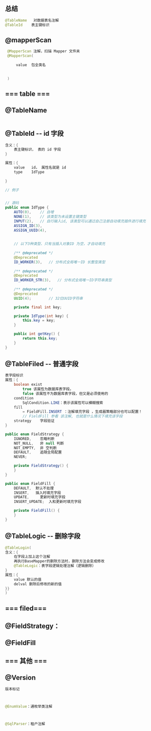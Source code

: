 ## 总结

```java
@TableName   对数据表名注解
@TableId	表主键标识    
```



## @mapperScan

```java
 @MapperScan 注解，扫描 Mapper 文件夹
 @MapperScan(
 	
     value  包全类名
     
     
 )     
```

## === table ===

## @TableName

```java

```



## @TableId -- id 字段

```java
含义：{
    表主键标识， 表的 id 字段
}

属性：{
    value	id， 属性名就是 id
	type	IdType
        
}  

// 例子


// 源码
public enum IdType {
    AUTO(0),	// 自增
    NONE(1),	// 该类型为未设置主键类型
    INPUT(2),	// 自行输入id, 该类型可以通过自己注册自动填充插件进行填充
    ASSIGN_ID(3),
    ASSIGN_UUID(4),
    
    
    // 以下3种类型、只有当插入对象ID 为空，才自动填充
    
    /** @deprecated */
    @Deprecated
    ID_WORKER(3),	// 分布式全局唯一ID 长整型类型
    
    /** @deprecated */
    @Deprecated
    ID_WORKER_STR(3),	// 分布式全局唯一ID字符串类型
    
    /** @deprecated */
    @Deprecated
    UUID(4);		// 32位UUID字符串

    private final int key;

    private IdType(int key) {
        this.key = key;
    }

    public int getKey() {
        return this.key;
    }
}
```

## @TableFiled -- 普通字段

```java
表字段标识
属性：{
    boolean exist  
        true 该属性为数据库表字段。
        false 该属性不为数据库表字段，但又是必须使用的
	condition
        SqlCondition.LIKE：表示该属性可以模糊搜索
	fill 
        = FieldFill.INSERT ：注解填充字段 ，生成器策略部分也可以配置！
        // FieldFill 参看 该注解, 也就是什么情况下填充该字段
	strategy	字段验证	        
}    

public enum FieldStrategy {
    IGNORED,	忽略判断
    NOT_NULL,	非 null 判断
    NOT_EMPTY,	非 空判断
    DEFAULT,	追随全局配置
    NEVER;

    private FieldStrategy() {
    }
}

public enum FieldFill {
    DEFAULT,  默认不处理
    INSERT,   插入时填充字段
    UPDATE,		更新时填充字段
    INSERT_UPDATE;  入和更新时填充字段

    private FieldFill() {
    }
}


```



## @TableLogic -- 删除字段

```java
@TableLogin(
含义：{
    在字段上加上这个注解
    再执行BaseMapper的删除方法时，删除方法会变成修改
	@TableLogic：表字段逻辑处理注解（逻辑删除）        
}  
属性：{
    value 默认的值
    delval 删除后修改的新的值
}}    
)


```



## === filed===

## @FieldStrategy：

## @FieldFill



## === 其他 ===

## @Version

```java
版本标记
    
```



```java

@EnumValue：通枚举类注解



@SqlParser：租户注解
```

